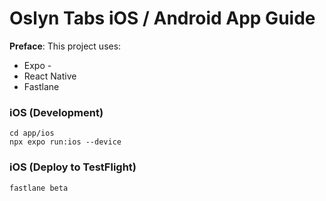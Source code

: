 # Oslyn Tabs iOS / Android App Guide

**Preface**: This project uses:

- Expo - 
- React Native
- Fastlane

### iOS (Development)

```
cd app/ios
npx expo run:ios --device
```

### iOS (Deploy to TestFlight)

```
fastlane beta
```